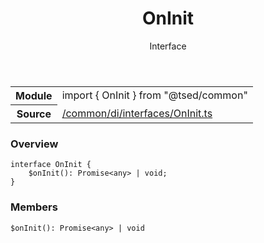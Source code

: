 
<header class="symbol-info-header"><h1 id="oninit">OnInit</h1><label class="symbol-info-type-label interface">Interface</label></header>
<!-- summary -->
<section class="symbol-info"><table class="is-full-width"><tbody><tr><th>Module</th><td><div class="lang-typescript"><span class="token keyword">import</span> { OnInit }&nbsp;<span class="token keyword">from</span>&nbsp;<span class="token string">"@tsed/common"</span></div></td></tr><tr><th>Source</th><td><a href="https://github.com/Romakita/ts-express-decorators/blob/v4.4.2/src//common/di/interfaces/OnInit.ts#L0-L0">/common/di/interfaces/OnInit.ts</a></td></tr></tbody></table></section>
<!-- overview -->


### Overview


<pre><code class="typescript-lang "><span class="token keyword">interface</span> OnInit <span class="token punctuation">{</span>
    $<span class="token function">onInit</span><span class="token punctuation">(</span><span class="token punctuation">)</span><span class="token punctuation">:</span> Promise<<span class="token keyword">any</span>> | <span class="token keyword">void</span><span class="token punctuation">;</span>
<span class="token punctuation">}</span></code></pre>


<!-- Parameters -->

<!-- Description -->

<!-- Members -->







### Members



<div class="method-overview">
<pre><code class="typescript-lang ">$<span class="token function">onInit</span><span class="token punctuation">(</span><span class="token punctuation">)</span><span class="token punctuation">:</span> Promise<<span class="token keyword">any</span>> | <span class="token keyword">void</span></code></pre>
</div>








